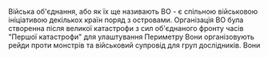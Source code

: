 Війська об'єднання, або як їх ще називають ВО - є спільною військовою ініціативою декількох країн поряд з островами. Організація ВО була створенна після великої катастрофи з сил об'єднаного фронту часів "Першої катастрофи" для улаштування Периметру 
Вони організовують рейди проти монстрів та військовий супровід для груп дослідників. Вони 